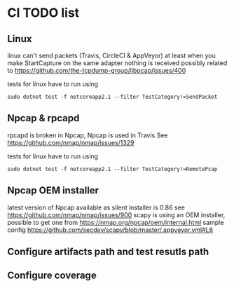 # CI TODO list

## Linux

linux can't send packets (Travis, CircleCI & AppVeyor)
at least when you make StartCapture on the same adapter nothing is received
possibly related to https://github.com/the-tcpdump-group/libpcap/issues/400

tests for linux have to run using
```
sudo dotnet test -f netcoreapp2.1 --filter TestCategory!=SendPacket
```

## Npcap & rpcapd

rpcapd is broken in Npcap, Npcap is used in Travis
See https://github.com/nmap/nmap/issues/1329

tests for linux have to run using
```
sudo dotnet test -f netcoreapp2.1 --filter TestCategory!=RemotePcap
```

## Npcap OEM installer

latest version of Npcap available as silent installer is 0.86
see https://github.com/nmap/nmap/issues/900
scapy is using an OEM installer, possible to get one from https://nmap.org/npcap/oem/internal.html
sample config https://github.com/secdev/scapy/blob/master/.appveyor.yml#L6

## Configure artifacts path and test resutls path

## Configure coverage
